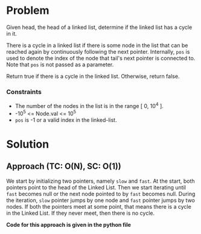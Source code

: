 # Problem
Given head, the head of a linked list, determine if the linked list has a cycle in it.

There is a cycle in a linked list if there is some node in the list that can be reached again by continuously following the next pointer. Internally, `pos` is used to denote the index of the node that tail's next pointer is connected to. Note that `pos` is not passed as a parameter.

Return true if there is a cycle in the linked list. Otherwise, return false.


### Constraints
- The number of the nodes in the list is in the range [ 0, 10<sup>4</sup> ].
- -10<sup>5</sup> <= Node.val <= 10<sup>5</sup>
- `pos` is -1 or a valid index in the linked-list.

# Solution
## Approach (TC: O(N), SC: O(1))
We start by initializing two pointers, namely `slow` and `fast`. At the start, both pointers point to the head of the Linked List. Then we start iterating until `fast` becomes null or the next node pointed to by `fast` becomes null. During the iteration, `slow` pointer jumps by one node and `fast` pointer jumps by two nodes. If both the pointers meet at some point, that means there is a cycle in the Linked List. If they never meet, then there is no cycle.

**Code for this approach is given in the python file**